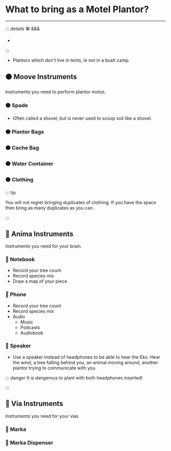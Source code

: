 # What to bring as a Motel Plantor?

---

<!-- =================================================== -->
<!-- =================================================== -->
<!-- =================================================== -->
<!-- =================================================== -->
<!-- =================================================== -->
::: details 🛠 <dev>&&&</dev>

-

:::

- Plantors which don't live in tents, ie not in a bush camp.

## 🟠 <motor>Moove Instruments</motor>

Instruments you need to perform plantor motos.

### 🟠 <motor>Spade</motor>

- Often called a shovel, but is never used to scoop soil like a shovel.

### 🟠 <motor>Plantor Bags</motor>

### 🟠 <motor>Cache Bag</motor>

### 🟠 <motor>Water Container</motor>

### 🟠 <motor>Clothing</motor>

::: tip

You will not regret bringing duplicates of clothing. If you have the space then bring as many duplicates as you can.

:::

## 💜 <anima>Anima Instruments</anima>

Instruments you need for your brain.

### 💜 <anima>Notebook</anima>

- Record your tree count
- Record species mix
- Draw a map of your piece

### 💜 <anima>Phone</anima>

- Record your tree count
- Record species mix
- Audio
    - Music
    - Podcasts
    - Audiobook

### 💜 <anima>Speaker</anima>

- Use a speaker instead of headphones to be able to hear the Eko. Hear the wind, a tree falling behind you, an animal moving around, another plantor trying to communicate with you.

::: danger It is dangerous to plant with both headphones inserted!

:::

## 🔻 <via>Via Instruments</via>

Instruments you need for your vias

### 🔻 <via>Marka</via>

### 🔻 <via>Marka Dispenser</via>
